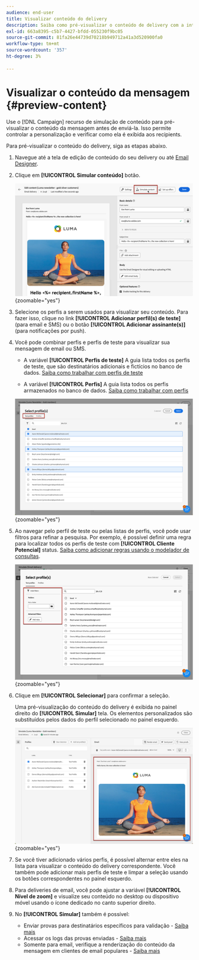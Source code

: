```yaml
---
audience: end-user
title: Visualizar conteúdo do delivery
description: Saiba como pré-visualizar o conteúdo de delivery com a interface do usuário da Web do Campaign
exl-id: 663a8395-c5b7-4427-bfdd-055230f9bc05
source-git-commit: 81fa26e44739d70218b949712a41a3d520900fa0
workflow-type: tm+mt
source-wordcount: '357'
ht-degree: 3%

---
```



# Visualizar o conteúdo da mensagem {#preview-content}

Use o [!DNL Campaign] recurso de simulação de conteúdo para pré-visualizar o conteúdo da mensagem antes de enviá-la. Isso permite controlar a personalização e verificar como ela é exibida aos recipients.

Para pré-visualizar o conteúdo do delivery, siga as etapas abaixo.

1. Navegue até a tela de edição de conteúdo do seu delivery ou até [Email Designer](../email/get-started-email-designer.md).

1. Clique em **[!UICONTROL Simular conteúdo]** botão.

   ![](assets/simulate-button.png){zoomable=&quot;yes&quot;}

1. Selecione os perfis a serem usados para visualizar seu conteúdo. Para fazer isso, clique no link **[!UICONTROL Adicionar perfil(s) de teste]** (para email e SMS) ou o botão **[!UICONTROL Adicionar assinante(s)]** (para notificações por push).

1. Você pode combinar perfis e perfis de teste para visualizar sua mensagem de email ou SMS.

   * A variável **[!UICONTROL Perfis de teste]** A guia lista todos os perfis de teste, que são destinatários adicionais e fictícios no banco de dados. [Saiba como trabalhar com perfis de teste](../audience/test-profiles.md)

   * A variável **[!UICONTROL Perfis]** A guia lista todos os perfis armazenados no banco de dados. [Saiba como trabalhar com perfis](../audience/about-recipients.md)

   ![](assets/simulate-select-profiles.png){zoomable=&quot;yes&quot;}

1. Ao navegar pelo perfil de teste ou pelas listas de perfis, você pode usar filtros para refinar a pesquisa. Por exemplo, é possível definir uma regra para localizar todos os perfis de teste com **[!UICONTROL Cliente Potencial]** status. [Saiba como adicionar regras usando o modelador de consultas](../query/query-modeler-overview.md).

   ![](assets/simulate-test-profile-filter.png){zoomable=&quot;yes&quot;}

1. Clique em **[!UICONTROL Selecionar]** para confirmar a seleção.

   Uma pré-visualização do conteúdo do delivery é exibida no painel direito do **[!UICONTROL Simular]** tela. Os elementos personalizados são substituídos pelos dados do perfil selecionado no painel esquerdo.

   ![](assets/simulate-preview.png){zoomable=&quot;yes&quot;}

1. Se você tiver adicionado vários perfis, é possível alternar entre eles na lista para visualizar o conteúdo do delivery correspondente. Você também pode adicionar mais perfis de teste e limpar a seleção usando os botões correspondentes no painel esquerdo.

1. Para deliveries de email, você pode ajustar a variável **[!UICONTROL Nível de zoom]** e visualize seu conteúdo no desktop ou dispositivo móvel usando o ícone dedicado no canto superior direito.

1. No **[!UICONTROL Simular]** também é possível:
   * Enviar provas para destinatários específicos para validação - [Saiba mais](test-deliveries.md)
   * Acessar os logs das provas enviadas - [Saiba mais](test-deliveries.md#access-test-deliveries)
   * Somente para email, verifique a renderização do conteúdo da mensagem em clientes de email populares - [Saiba mais](email-rendering.md)



